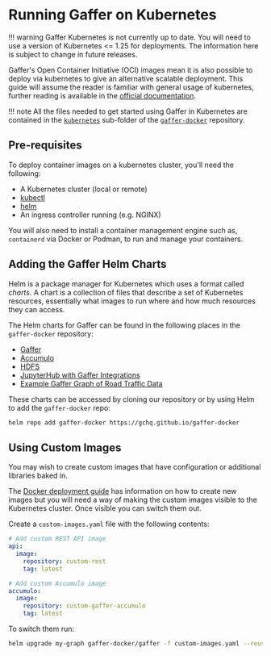 # Running Gaffer on Kubernetes

!!! warning
    Gaffer Kubernetes is not currently up to date. You will need to use a
    version of Kubernetes <= 1.25 for deployments.
    The information here is subject to change in future releases.

Gaffer's Open Container Initiative (OCI) images mean it is also possible to
deploy via kubernetes to give an alternative scalable deployment. This guide
will assume the reader is familiar with general usage of kubernetes, further
reading is available in the [official documentation](https://kubernetes.io/docs/home/).

!!! note
    All the files needed to get started using Gaffer in Kubernetes are contained
    in the [`kubernetes`](https://github.com/gchq/gaffer-docker/tree/develop/kubernetes)
    sub-folder of the [`gaffer-docker`](https://github.com/gchq/gaffer-docker)
    repository.

## Pre-requisites

To deploy container images on a kubernetes cluster, you'll need the following:

- A Kubernetes cluster (local or remote)
- [kubectl](https://kubernetes.io/docs/reference/kubectl/)
- [helm](https://helm.sh/docs/intro/install/)
- An ingress controller running (e.g. NGINX)

You will also need to install a container management engine such as, `containerd`
via Docker or Podman, to run and manage your containers.

## Adding the Gaffer Helm Charts

Helm is a package manager for Kubernetes which uses a format called *charts*.
A chart is a collection of files that describe a set of Kubernetes resources,
essentially what images to run where and how much resources they can access.

The Helm charts for Gaffer can be found in the following places in the
`gaffer-docker` repository:

- [Gaffer](https://github.com/gchq/gaffer-docker/tree/develop/kubernetes/gaffer)
- [Accumulo](https://github.com/gchq/gaffer-docker/tree/develop/kubernetes/accumulo)
- [HDFS](https://github.com/gchq/gaffer-docker/tree/develop/kubernetes/hdfs)
- [JupyterHub with Gaffer Integrations](https://github.com/gchq/gaffer-docker/tree/develop/kubernetes/gaffer-jhub)
- [Example Gaffer Graph of Road Traffic Data](https://github.com/gchq/gaffer-docker/tree/develop/kubernetes/gaffer-road-traffic)

These charts can be accessed by cloning our repository or by using Helm to add
the `gaffer-docker` repo:

```bash
helm repo add gaffer-docker https://gchq.github.io/gaffer-docker
```

## Using Custom Images

You may wish to create custom images that have configuration or additional
libraries baked in.

The [Docker deployment guide](../gaffer-docker/gaffer-images.md#custom-images)
has information on how to create new images but you will need a way of making
the custom images visible to the Kubernetes cluster. Once visible you can switch
them out.

Create a `custom-images.yaml` file with the following contents:

```yaml
# Add custom REST API image
api:
  image:
    repository: custom-rest
    tag: latest

# Add custom Accumulo image
accumulo:
  image:
    repository: custom-gaffer-accumulo
    tag: latest
```

To switch them run:

```bash
helm upgrade my-graph gaffer-docker/gaffer -f custom-images.yaml --reuse-values
```
